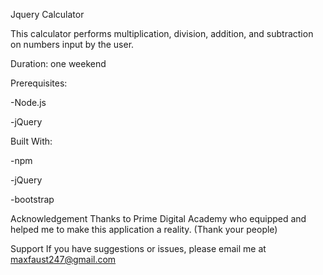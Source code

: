 Jquery Calculator

This calculator performs multiplication, division, addition, and subtraction on numbers input by the user.

Duration: one weekend

Prerequisites:

-Node.js

-jQuery


Built With:

-npm

-jQuery

-bootstrap

Acknowledgement
Thanks to Prime Digital Academy who equipped and helped me to make this application a reality. (Thank your people)

Support
If you have suggestions or issues, please email me at maxfaust247@gmail.com
